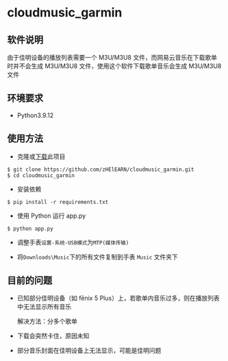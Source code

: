 # cloudmusic_garmin

## 软件说明

由于佳明设备的播放列表需要一个 M3U/M3U8 文件，而网易云音乐在下载歌单时并不会生成 M3U/M3U8 文件，使用这个软件下载歌单音乐会生成 M3U/M3U8 文件

## 环境要求

-   Python3.9.12

## 使用方法

-   克隆或[下载](https://github.com/zHElEARN/cloudmusic_garmin/archive/refs/heads/main.zip)此项目

```terminal
$ git clone https://github.com/zHElEARN/cloudmusic_garmin.git
$ cd cloudmusic_garmin
```

-   安装依赖

```terminal
$ pip install -r requirements.txt
```

-   使用 Python 运行 app.py

```terminal
$ python app.py
```

-   调整手表`设置-系统-USB模式`为`MTP(媒体传输)`

-   将`Downloads\Music`下的所有文件复制到手表 `Music` 文件夹下

## 目前的问题

-   已知部分佳明设备（如 fēnix 5 Plus）上，若歌单内音乐过多，则在播放列表中无法显示所有音乐

    解决方法：分多个歌单

-   下载会突然卡住，原因未知
-   部分音乐封面在佳明设备上无法显示，可能是佳明问题
